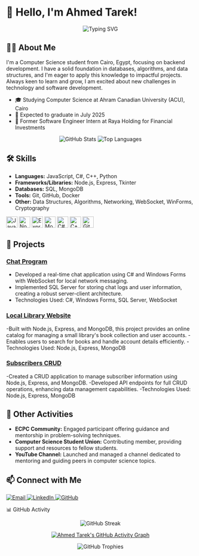 # 👋 Hello, I'm Ahmed Tarek!

<p align="center">
  <img src="https://readme-typing-svg.demolab.com/?lines=Computer+Science+Student;Backend+Developer;Continuous+Learner" alt="Typing SVG" />
</p>

## 👨‍💻 About Me

I'm a Computer Science student from Cairo, Egypt, focusing on backend development. I have a solid foundation in databases, algorithms, and data structures, and I'm eager to apply this knowledge to impactful projects. Always keen to learn and grow, I am excited about new challenges in technology and software development.

- 🎓 Studying Computer Science at Ahram Canadian University (ACU), Cairo
- 🚀 Expected to graduate in July 2025
- 💼 Former Software Engineer Intern at Raya Holding for Financial Investments

<div align="center">
  <img src="https://github-readme-stats.vercel.app/api?username=Mido191020&show_icons=true&theme=dracula" alt="GitHub Stats" />
  <img src="https://github-readme-stats.vercel.app/api/top-langs/?username=Mido191020&layout=compact&theme=dracula" alt="Top Languages" />
</div>

## 🛠 Skills

- **Languages:** JavaScript, C#, C++, Python
- **Frameworks/Libraries:** Node.js, Express, Tkinter
- **Databases:** SQL, MongoDB
- **Tools:** Git, GitHub, Docker
- **Other:** Data Structures, Algorithms, Networking, WebSocket, WinForms, Cryptography

<p align="left">
  <img src="https://cdn.jsdelivr.net/gh/devicons/devicon/icons/javascript/javascript-original.svg" height="30" alt="JavaScript" />
  <img src="https://cdn.jsdelivr.net/gh/devicons/devicon/icons/nodejs/nodejs-original.svg" height="30" alt="Node.js" />
  <img src="https://cdn.jsdelivr.net/gh/devicons/devicon/icons/express/express-original.svg" height="30" alt="Express" />
  <img src="https://cdn.jsdelivr.net/gh/devicons/devicon/icons/mongodb/mongodb-original.svg" height="30" alt="MongoDB" />
  <img src="https://cdn.jsdelivr.net/gh/devicons/devicon/icons/csharp/csharp-original.svg" height="30" alt="C#" />
  <img src="https://cdn.jsdelivr.net/gh/devicons/devicon/icons/cplusplus/cplusplus-original.svg" height="30" alt="C++" />
  <img src="https://cdn.jsdelivr.net/gh/devicons/devicon/icons/git/git-original.svg" height="30" alt="Git" />
</p>

## 🚀 Projects

### [Chat Program](https://github.com/Mido191020/Chat_Program)
- Developed a real-time chat application using C# and Windows Forms with WebSocket for local network messaging.
- Implemented SQL Server for storing chat logs and user information, creating a robust server-client architecture.
- Technologies Used: C#, Windows Forms, SQL Server, WebSocket
### [Local Library Website](https://github.com/Mido191020/Local-Library-website)
-Built with Node.js, Express, and MongoDB, this project provides an online catalog for managing a small library's book collection and user accounts.
-Enables users to search for books and handle account details efficiently.
-Technologies Used: Node.js, Express, MongoDB

### [Subscribers CRUD](https://github.com/Mido191020/subscribers-CRUD)
-Created a CRUD application to manage subscriber information using Node.js, Express, and MongoDB.
-Developed API endpoints for full CRUD operations, enhancing data management capabilities.
-Technologies Used: Node.js, Express, MongoDB

## 🌟 Other Activities

- **ECPC Community:** Engaged participant offering guidance and mentorship in problem-solving techniques.
- **Computer Science Student Union:** Contributing member, providing support and resources to fellow students.
- **YouTube Channel:** Launched and managed a channel dedicated to mentoring and guiding peers in computer science topics.

## 📫 Connect with Me

<p align="left">
  <a href="mailto:midotark@icloud.com">
    <img alt="Email" src="https://img.shields.io/badge/Email-D14836?style=for-the-badge&logo=gmail&logoColor=white" />
  </a>
  <a href="https://www.linkedin.com/in/ahmed-tarek-a3063019b">
    <img alt="LinkedIn" src="https://img.shields.io/badge/LinkedIn-0077B5?style=for-the-badge&logo=linkedin&logoColor=white" />
  </a>
  <a href="https://github.com/Mido191020">
    <img alt="GitHub" src="https://img.shields.io/badge/GitHub-100000?style=for-the-badge&logo=github&logoColor=white" />
  </a>
</p>
📊 GitHub Activity
<p align="center">
  <img src="https://github-readme-streak-stats.herokuapp.com/?user=Mido191020&theme=dark" alt="GitHub Streak" />
</p>
<p align="center">
  <a href="https://github.com/Mido191020">
    <img src="https://github-readme-activity-graph.vercel.app/graph?username=Mido191020&bg_color=1F222E&color=F8D866&line=F85D7F&point=FFFFFF&hide_border=true" alt="Ahmed Tarek's GitHub Activity Graph" />
  </a>
</p>
<p align="center">
  <img src="https://github-profile-trophy.vercel.app/?username=Mido191020&theme=darkhub&no-frame=true&row=1&column=7" alt="GitHub Trophies" />
</p>
